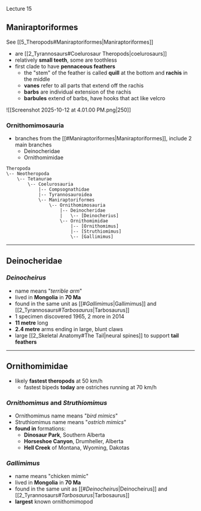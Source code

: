 Lecture 15

## Maniraptoriformes
See [[5_Theropods#Maniraptoriformes|Maniraptoriformes]]

- are [[2_Tyrannosaurs#Coelurosaur Theropods|coelurosaurs]] 
- relatively **small teeth**, some are toothless
- first clade to have **pennaceous feathers**
	- the "stem" of the feather is called **quill** at the bottom and **rachis** in the middle
	- **vanes** refer to all parts that extend off the rachis
	- **barbs** are individual extension of the rachis
	- **barbules** extend of barbs, have hooks that act like velcro

![[Screenshot 2025-10-12 at 4.01.00 PM.png|250]]

### Ornithomimosauria
- branches from the [[#Maniraptoriformes|Maniraptoriformes]], include 2 main branches
	- Deinocheridae
	- Ornithomimidae

```
Theropoda
\-- Neotheropoda
    \-- Tetanurae
        \-- Coelurosauria
            |-- Compsognathidae
	        |-- Tyrannosauroidea
            \-- Maniraptoriformes
                \-- Ornithomimosauria
                    |-- Deinocheridae
                    |   \-- [Deinocherius]
                    \-- Ornithomimidae
                        |-- [Ornithomimus]
                        |-- [Struthiomimus]
                        \-- [Gallimimus]   
```


---

## Deinocheridae

### *Deinocheirus*
- name means "*terrible arm*"
- lived in **Mongolia** in **70 Ma**
- found in the same unit as [[#*Gallimimus*|Gallimimus]] and [[2_Tyrannosaurs#*Tarbosaurus*|Tarbosaurus]]
- 1 specimen discovered 1965, 2 more in 2014
- **11 metre** long
- **2.4 metre** arms ending in large, blunt claws
- large [[2_Skeletal Anatomy#The Tail|neural spines]] to support **tail feathers**


---

## Ornithomimidae
- likely **fastest theropods** at 50 km/h
	- fastest bipeds **today** are ostriches running at 70 km/h

### *Ornithomimus* and *Struthiomimus*
- Ornithomimus name means "*bird mimics*"
- Struthiomimus name means "*ostrich mimics*"
- **found in** formations:
	- **Dinosaur Park**, Southern Alberta
	- **Horseshoe Canyon**, Drumheller, Alberta
	- **Hell Creek** of Montana, Wyoming, Dakotas

### *Gallimimus*
- name means "chicken mimic"
- lived in **Mongolia** in **70 Ma**
- found in the same unit as [[#*Deinocheirus*|Deinocheirus]] and [[2_Tyrannosaurs#*Tarbosaurus*|Tarbosaurus]]
- **largest** known ornithomimopod
